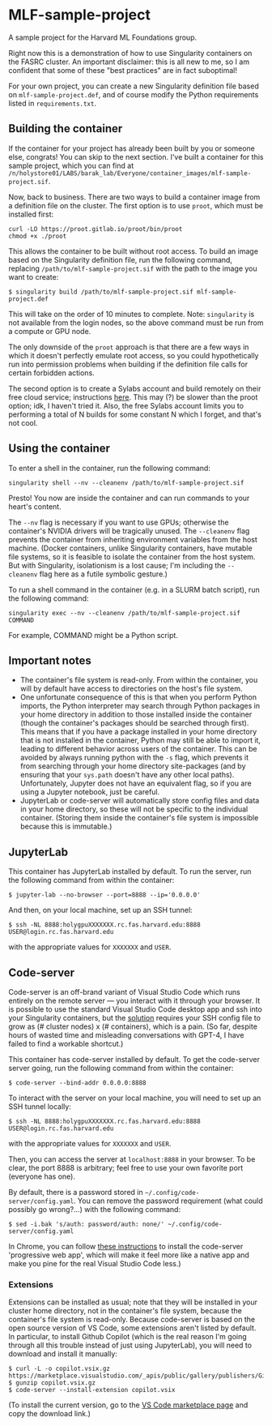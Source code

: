 # MLF-sample-project
A sample project for the Harvard ML Foundations group.

Right now this is a demonstration of how to use Singularity containers on the FASRC cluster. An important disclaimer: this is all new to me, so I am confident that some of these "best practices" are in fact suboptimal!

For your own project, you can create a new Singularity definition file based on `mlf-sample-project.def`, and of course modify the Python requirements listed in `requirements.txt`.

## Building the container

If the container for your project has already been built by you or someone else, congrats! You can skip to the next section. I've built a container for this sample project, which you can find at `/n/holystore01/LABS/barak_lab/Everyone/container_images/mlf-sample-project.sif`.

Now, back to business. There are two ways to build a container image from a definition file on the cluster. The first option is to use `proot`, which must be installed first:
```console 
curl -LO https://proot.gitlab.io/proot/bin/proot
chmod +x ./proot
```
This allows the container to be built without root access. To build an image based on the Singularity definition file, run the following command, replacing `/path/to/mlf-sample-project.sif` with the path to the image you want to create:
```console
$ singularity build /path/to/mlf-sample-project.sif mlf-sample-project.def
```
This will take on the order of 10 minutes to complete.
Note: `singularity` is not available from the login nodes, so the above command must be run from a compute or GPU node.

The only downside of the `proot` approach is that there are a few ways in which it doesn't perfectly emulate root access, so you could hypothetically run into permission problems when building if the definition file calls for certain forbidden actions.

The second option is to create a Sylabs account and build remotely on their free cloud service; instructions [here](https://github.com/fasrc/User_Codes/tree/master/Singularity_Containers#build-a-singularityce-container-remotely-from-singularity-definition-file-using-option---remote). This may (?) be slower than the proot option; idk, I haven't tried it. Also, the free Sylabs account limits you to performing a total of N builds for some constant N which I forget, and that's not cool.

## Using the container

To enter a shell in the container, run the following command:
```console
singularity shell --nv --cleanenv /path/to/mlf-sample-project.sif
```
Presto! You now are inside the container and can run commands to your heart's content.

The `--nv` flag is necessary if you want to use GPUs; otherwise the container's NVIDIA drivers will be tragically unused. The `--cleanenv` flag prevents the container from inheriting environment variables from the host machine. (Docker containers, unlike Singularity containers, have mutable file systems, so it is feasible to isolate the container from the host system. But with Singularity, isolationism is a lost cause; I'm including the `--cleanenv` flag here as a futile symbolic gesture.)

To run a shell command in the container (e.g. in a SLURM batch script), run the following command:
```console
singularity exec --nv --cleanenv /path/to/mlf-sample-project.sif COMMAND
```
For example, COMMAND might be a Python script.

## Important notes
- The container's file system is read-only. From within the container, you will by default have access to directories on the host's file system.
- One unfortunate consequence of this is that when you perform Python imports, the Python interpreter may search through Python packages in your home directory in addition to those installed inside the container (though the container's packages should be searched through first). This means that if you have a package installed in your home directory that is not installed in the container, Python may still be able to import it, leading to different behavior across users of the container. This can be avoided by always running python with the `-s` flag, which prevents it from searching through your home directory site-packages (and by ensuring that your `sys.path` doesn't have any other local paths). Unfortunately, Jupyter does not have an equivalent flag, so if you are using a Jupyter notebook, just be careful.
- JupyterLab or code-server will automatically store config files and data in your home directory, so these will not be specific to the individual container. (Storing them inside the container's file system is impossible because this is immutable.)

## JupyterLab
This container has JupyterLab installed by default. To run the server, run the following command from within the container:
```console
$ jupyter-lab --no-browser --port=8888 --ip='0.0.0.0'
```
And then, on your local machine, set up an SSH tunnel:
```console
$ ssh -NL 8888:holygpuXXXXXXX.rc.fas.harvard.edu:8888 USER@login.rc.fas.harvard.edu
```
with the appropriate values for `XXXXXXX` and `USER`.

## Code-server
Code-server is an off-brand variant of Visual Studio Code which runs entirely on the remote server — you interact with it through your browser. It is possible to use the standard Visual Studio Code desktop app and ssh into your Singularity containers, but the [solution](https://github.com/microsoft/vscode-remote-release/issues/3066#issuecomment-1019500216) requires your SSH config file to grow as (# cluster nodes) x (# containers), which is a pain. (So far, despite hours of wasted time and misleading conversations with GPT-4, I have failed to find a workable shortcut.)

This container has code-server installed by default. To get the code-server server going, run the following command from within the container:
```console
$ code-server --bind-addr 0.0.0.0:8888
```

To interact with the server on your local machine, you will need to set up an SSH tunnel locally:
```console
$ ssh -NL 8888:holygpuXXXXXXX.rc.fas.harvard.edu:8888 USER@login.rc.fas.harvard.edu
```
with the appropriate values for `XXXXXXX` and `USER`.

Then, you can access the server at `localhost:8888` in your browser. To be clear, the port 8888 is arbitrary; feel free to use your own favorite port (everyone has one).

By default, there is a password stored in `~/.config/code-server/config.yaml`.  You can remove the password requirement (what could possibly go wrong?...) with the following command: 
```console
$ sed -i.bak 's/auth: password/auth: none/' ~/.config/code-server/config.yaml
``` 

In Chrome, you can follow [these instructions](https://support.google.com/chrome/answer/9658361?hl=en&co=GENIE.Platform%3DDesktop) to install the code-server 'progressive web app', which will make it feel more like a native app and make you pine for the real Visual Studio Code less.)

### Extensions

Extensions can be installed as usual; note that they will be installed in your cluster home directory, not in the container's file system, because the container's file system is read-only. Because code-server is based on the open source version of VS Code, some extensions aren't listed by default. In particular, to install Github Copilot (which is the real reason I'm going through all this trouble instead of just using JupyterLab), you will need to download and install it manually:
```console
$ curl -L -o copilot.vsix.gz https://marketplace.visualstudio.com/_apis/public/gallery/publishers/GitHub/vsextensions/copilot/1.89.156/vspackage
$ gunzip copilot.vsix.gz
$ code-server --install-extension copilot.vsix
```
(To install the current version, go to the [VS Code marketplace page](https://marketplace.visualstudio.com/items?itemName=GitHub.copilot) and copy the download link.)